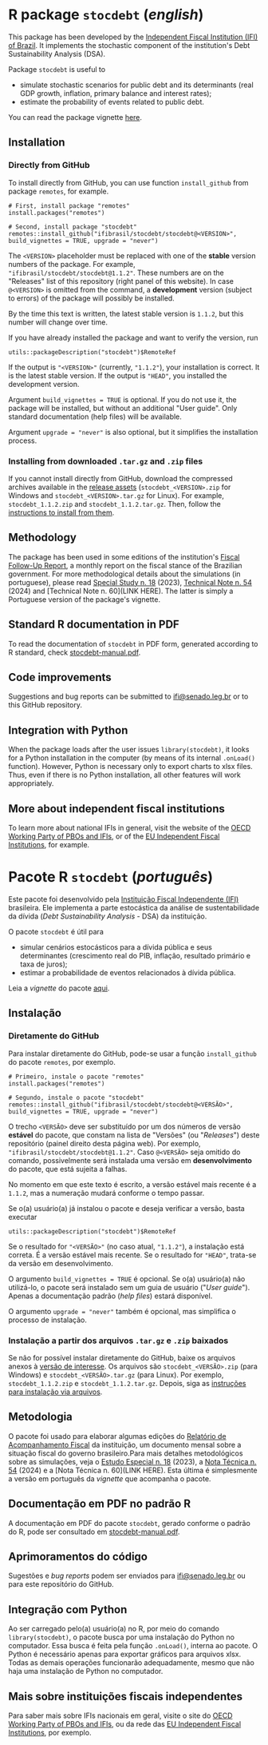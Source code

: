 # R package `stocdebt` (*english*)

This package has been developed by the [Independent Fiscal Institution (IFI) of Brazil](https://www12.senado.leg.br/ifi). It implements the stochastic component of the institution's Debt Sustainability Analysis (DSA).

Package `stocdebt` is useful to
* simulate stochastic scenarios for public debt and its determinants (real GDP growth, inflation, primary balance and interest rates);
* estimate the probability of events related to public debt.

You can read the package vignette [here](https://github.com/ifibrasil/stocdebt/releases/download/1.1.2/vignette.html).

## Installation

### Directly from GitHub

To install directly from GitHub, you can use function `install_github` from package `remotes`, for example.

```{r}
# First, install package "remotes"
install.packages("remotes")

# Second, install package "stocdebt"
remotes::install_github("ifibrasil/stocdebt/stocdebt@<VERSION>", build_vignettes = TRUE, upgrade = "never")
```

The `<VERSION>` placeholder must be replaced with one of the **stable** version numbers of the package. For example, `"ifibrasil/stocdebt/stocdebt@1.1.2"`. These numbers are on the "Releases" list of this repository (right panel of this website). In case `@<VERSION>` is omitted from the command, a **development** version (subject to errors) of the package will possibly be installed.

By the time this text is written, the latest stable version is `1.1.2`, but this number will change over time.

If you have already installed the package and want to verify the version, run

```{r}
utils::packageDescription("stocdebt")$RemoteRef
```

If the output is `"<VERSION>"` (currently, `"1.1.2"`), your installation is correct. It is the latest stable version. If the output is `"HEAD"`, you installed the development version.

Argument `build_vignettes = TRUE` is optional. If you do not use it, the package will be installed, but without an additional "User guide". Only standard documentation (help files) will be available.

Argument `upgrade = "never"` is also optional, but it simplifies the installation process.

### Installing from downloaded `.tar.gz` and `.zip` files

If you cannot install directly from GitHub, download the compressed archives available in the [release assets](https://github.com/ifibrasil/stocdebt/releases) (`stocdebt_<VERSION>.zip` for Windows and `stocdebt_<VERSION>.tar.gz` for Linux). For example, `stocdebt_1.1.2.zip` and `stocdebt_1.1.2.tar.gz`. Then, follow the [instructions to install from them](INSTALL_FROM_ARCHIVES.md).

## Methodology

The package has been used in some editions of the institution's [Fiscal Follow-Up Report](https://www12.senado.leg.br/ifi/publicacoes-ifi?tipo=relatorio), a monthly report on the fiscal stance of the Brazilian government. For more methodological details about the simulations (in portuguese), please read [Special Study n. 18](https://www2.senado.leg.br/bdsf/bitstream/handle/id/645203/EE18.pdf) (2023), [Technical Note n. 54](https://www2.senado.leg.br/bdsf/bitstream/handle/id/651183/NT54_Sensibilidade_cenarios_estocasticos_divida.pdf) (2024) and [Technical Note n. 60](LINK HERE). The latter is simply a Portuguese version of the package's vignette.

## Standard R documentation in PDF

To read the documentation of `stocdebt` in PDF form, generated according to R standard, check [stocdebt-manual.pdf](https://github.com/ifibrasil/stocdebt/releases/download/1.1.2/stocdebt-manual.pdf).

## Code improvements

Suggestions and bug reports can be submitted to ifi@senado.leg.br or to this GitHub repository.

## Integration with Python

When the package loads after the user issues `library(stocdebt)`, it looks for a Python installation in the computer (by means of its internal `.onLoad()` function). However, Python is necessary only to export charts to xlsx files. Thus, even if there is no Python installation, all other features will work appropriately.

## More about independent fiscal institutions

To learn more about national IFIs in general, visit the website of the [OECD Working Party of PBOs and IFIs](https://www.oecd.org/en/topics/parliamentary-budget-offices-and-independent-fiscal-institutions.html), or of the [EU Independent Fiscal Institutions](https://www.euifis.eu/), for example.







# Pacote R `stocdebt` (*português*)

Este pacote foi desenvolvido pela [Instituição Fiscal Independente (IFI)](https://www12.senado.leg.br/ifi) brasileira. Ele implementa a parte estocástica da análise de sustentabilidade da dívida (*Debt Sustainability Analysis* - DSA) da instituição.

O pacote `stocdebt` é útil para
* simular cenários estocásticos para a dívida pública e seus determinantes (crescimento real do PIB, inflação, resultado primário e taxa de juros);
* estimar a probabilidade de eventos relacionados à dívida pública.

Leia a *vignette* do pacote [aqui](https://github.com/ifibrasil/stocdebt/releases/download/1.1.2/vignette.html).

## Instalação

### Diretamente do GitHub

Para instalar diretamente do GitHub, pode-se usar a função `install_github` do pacote `remotes`, por exemplo.

```{r}
# Primeiro, instale o pacote "remotes"
install.packages("remotes")

# Segundo, instale o pacote "stocdebt"
remotes::install_github("ifibrasil/stocdebt/stocdebt@<VERSÃO>", build_vignettes = TRUE, upgrade = "never")
```

O trecho `<VERSÃO>` deve ser substituído por um dos números de versão **estável** do pacote, que constam na lista de "Versões" (ou "*Releases*") deste repositório (painel direito desta página web). Por exemplo, `"ifibrasil/stocdebt/stocdebt@1.1.2"`. Caso `@<VERSÃO>` seja omitido do comando, possivelmente será instalada uma versão em **desenvolvimento** do pacote, que está sujeita a falhas.

No momento em que este texto é escrito, a versão estável mais recente é a `1.1.2`, mas a numeração mudará conforme o tempo passar.

Se o(a) usuário(a) já instalou o pacote e deseja verificar a versão, basta executar

```{r}
utils::packageDescription("stocdebt")$RemoteRef
```

Se o resultado for `"<VERSÃO>"` (no caso atual, `"1.1.2"`), a instalação está correta. É a versão estável mais recente. Se o resultado for `"HEAD"`, trata-se da versão em desenvolvimento.

O argumento `build_vignettes = TRUE` é opcional. Se o(a) usuário(a) não utilizá-lo, o pacote será instalado sem um guia de usuário ("*User guide*"). Apenas a documentação padrão (*help files*) estará disponível.

O argumento `upgrade = "never"` também é opcional, mas simplifica o processo de instalação.

### Instalação a partir dos arquivos `.tar.gz` e `.zip` baixados

Se não for possível instalar diretamente do GitHub, baixe os arquivos anexos à [versão de interesse](https://github.com/ifibrasil/stocdebt/releases). Os arquivos são `stocdebt_<VERSÃO>.zip` (para Windows) e `stocdebt_<VERSÃO>.tar.gz` (para Linux). Por exemplo, `stocdebt_1.1.2.zip` e `stocdebt_1.1.2.tar.gz`. Depois, siga as [instruções para instalação via arquivos](INSTALL_FROM_ARCHIVES.md).

## Metodologia

O pacote foi usado para elaborar algumas edições do [Relatório de Acompanhamento Fiscal](https://www12.senado.leg.br/ifi/publicacoes-ifi?tipo=relatorio) da instituição, um documento mensal sobre a situação fiscal do governo brasileiro.Para mais detalhes metodológicos sobre as simulações, veja o [Estudo Especial n. 18](https://www2.senado.leg.br/bdsf/bitstream/handle/id/645203/EE18.pdf) (2023), a [Nota Técnica n. 54](https://www2.senado.leg.br/bdsf/bitstream/handle/id/651183/NT54_Sensibilidade_cenarios_estocasticos_divida.pdf) (2024) e a [Nota Técnica n. 60](LINK HERE). Esta última é simplesmente a versão em português da *vignette* que acompanha o pacote.

## Documentação em PDF no padrão R

A documentação em PDF do pacote `stocdebt`, gerado conforme o padrão do R, pode ser consultado em [stocdebt-manual.pdf](https://github.com/ifibrasil/stocdebt/releases/download/1.1.2/stocdebt-manual.pdf).

## Aprimoramentos do código

Sugestões e *bug reports* podem ser enviados para ifi@senado.leg.br ou para este repositório do GitHub.

## Integração com Python

Ao ser carregado pelo(a) usuário(a) no R, por meio do comando `library(stocdebt)`, o pacote busca por uma instalação do Python no computador. Essa busca é feita pela função `.onLoad()`, interna ao pacote. O Python é necessário apenas para exportar gráficos para arquivos xlsx. Todas as demais operações funcionarão adequadamente, mesmo que não haja uma instalação de Python no computador.

## Mais sobre instituições fiscais independentes

Para saber mais sobre IFIs nacionais em geral, visite o site do [OECD Working Party of PBOs and IFIs](https://www.oecd.org/en/topics/parliamentary-budget-offices-and-independent-fiscal-institutions.html), ou da rede das [EU Independent Fiscal Institutions](https://www.euifis.eu/), por exemplo.
